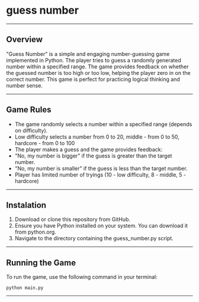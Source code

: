 # guess number
---

## Overview
"Guess Number" is a simple and engaging number-guessing game implemented in Python. The player tries to guess a randomly generated number within a specified range. The game provides feedback on whether the guessed number is too high or too low, helping the player zero in on the correct number. This game is perfect for practicing logical thinking and number sense.

---

## Game Rules
* The game randomly selects a number within a specified range (depends on difficulty).
* Low difficulty selects a number from 0 to 20, middle - from 0 to 50, hardcore - from 0 to 100
* The player makes a guess and the game provides feedback:
* "No, my number is bigger" if the guess is greater than the target number.
* "No, my number is smaller" if the guess is less than the target number.
* Player has limited number of tryings (10 - low difficulty, 8 - middle, 5 - hardcore)
---

## Instalation
1. Download or clone this repository from GitHub.
2. Ensure you have Python installed on your system. You can download it from python.org.
3. Navigate to the directory containing the guess_number.py script.
---

## Running the Game
To run the game, use the following command in your terminal:
```shell
python main.py
```
---